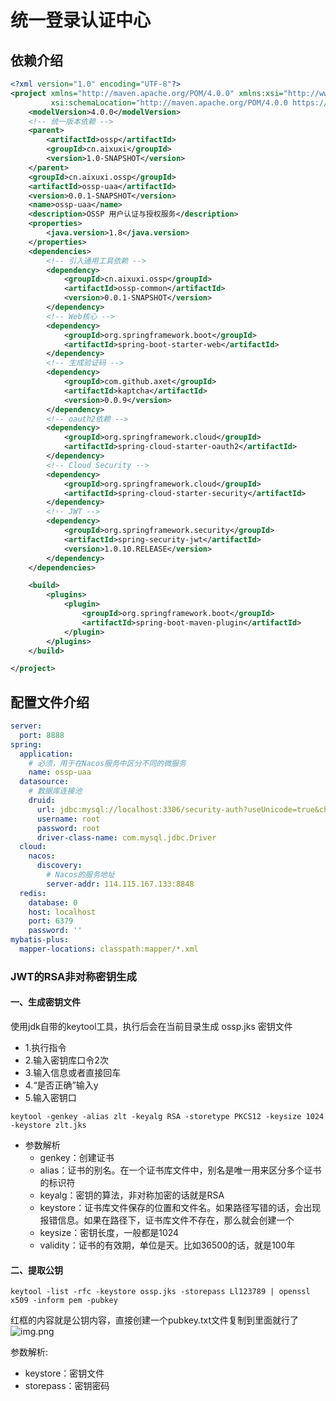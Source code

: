 # 统一登录认证中心

## 依赖介绍
```xml
<?xml version="1.0" encoding="UTF-8"?>
<project xmlns="http://maven.apache.org/POM/4.0.0" xmlns:xsi="http://www.w3.org/2001/XMLSchema-instance"
         xsi:schemaLocation="http://maven.apache.org/POM/4.0.0 https://maven.apache.org/xsd/maven-4.0.0.xsd">
    <modelVersion>4.0.0</modelVersion>
    <!-- 统一版本依赖 -->
    <parent>
        <artifactId>ossp</artifactId>
        <groupId>cn.aixuxi</groupId>
        <version>1.0-SNAPSHOT</version>
    </parent>
    <groupId>cn.aixuxi.ossp</groupId>
    <artifactId>ossp-uaa</artifactId>
    <version>0.0.1-SNAPSHOT</version>
    <name>ossp-uaa</name>
    <description>OSSP 用户认证与授权服务</description>
    <properties>
        <java.version>1.8</java.version>
    </properties>
    <dependencies>
        <!-- 引入通用工具依赖 -->
        <dependency>
            <groupId>cn.aixuxi.ossp</groupId>
            <artifactId>ossp-common</artifactId>
            <version>0.0.1-SNAPSHOT</version>
        </dependency>
        <!-- Web核心 -->
        <dependency>
            <groupId>org.springframework.boot</groupId>
            <artifactId>spring-boot-starter-web</artifactId>
        </dependency>
        <!-- 生成验证码 -->
        <dependency>
            <groupId>com.github.axet</groupId>
            <artifactId>kaptcha</artifactId>
            <version>0.0.9</version>
        </dependency>
        <!-- oauth2依赖 -->
        <dependency>
            <groupId>org.springframework.cloud</groupId>
            <artifactId>spring-cloud-starter-oauth2</artifactId>
        </dependency>
        <!-- Cloud Security -->
        <dependency>
            <groupId>org.springframework.cloud</groupId>
            <artifactId>spring-cloud-starter-security</artifactId>
        </dependency>
        <!-- JWT -->
        <dependency>
            <groupId>org.springframework.security</groupId>
            <artifactId>spring-security-jwt</artifactId>
            <version>1.0.10.RELEASE</version>
        </dependency>
    </dependencies>

    <build>
        <plugins>
            <plugin>
                <groupId>org.springframework.boot</groupId>
                <artifactId>spring-boot-maven-plugin</artifactId>
            </plugin>
        </plugins>
    </build>

</project>

```

## 配置文件介绍
```yaml
server:
  port: 8888
spring:
  application:
    # 必须，用于在Nacos服务中区分不同的微服务
    name: ossp-uaa
  datasource:
    # 数据库连接池
    druid:
      url: jdbc:mysql://localhost:3306/security-auth?useUnicode=true&characterEncoding=UTF-8&serverTimezone=UTC&useSSL=false
      username: root
      password: root
      driver-class-name: com.mysql.jdbc.Driver
  cloud:
    nacos:
      discovery:
        # Nacos的服务地址
        server-addr: 114.115.167.133:8848
  redis:
    database: 0
    host: localhost
    port: 6379
    password: ''
mybatis-plus:
  mapper-locations: classpath:mapper/*.xml
```

### JWT的RSA非对称密钥生成

#### 一、生成密钥文件
使用jdk自带的keytool工具，执行后会在当前目录生成 ossp.jks 密钥文件
- 1.执行指令
- 2.输入密钥库口令2次
- 3.输入信息或者直接回车
- 4.“是否正确”输入y
- 5.输入密钥口

```text 
keytool -genkey -alias zlt -keyalg RSA -storetype PKCS12 -keysize 1024 -keystore zlt.jks 
```
- 参数解析
  - genkey：创建证书
  - alias：证书的别名。在一个证书库文件中，别名是唯一用来区分多个证书的标识符
  - keyalg：密钥的算法，非对称加密的话就是RSA
  - keystore：证书库文件保存的位置和文件名。如果路径写错的话，会出现报错信息。如果在路径下，证书库文件不存在，那么就会创建一个
  - keysize：密钥长度，一般都是1024
  - validity：证书的有效期，单位是天。比如36500的话，就是100年
#### 二、提取公钥
```text
keytool -list -rfc -keystore ossp.jks -storepass Ll123789 | openssl x509 -inform pem -pubkey
```
红框的内容就是公钥内容，直接创建一个pubkey.txt文件复制到里面就行了
![img.png](http://img.aixuxi.cn/20211009175200.png)

参数解析:
- keystore：密钥文件
- storepass：密钥密码
